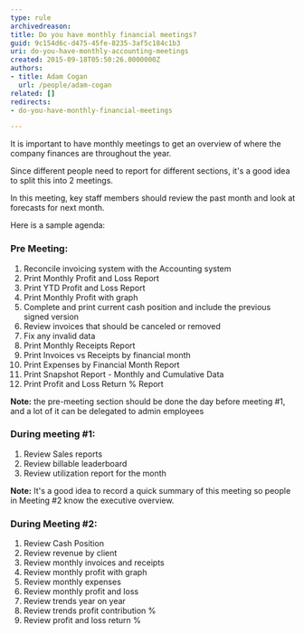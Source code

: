 ```yaml
---
type: rule
archivedreason: 
title: Do you have monthly financial meetings?
guid: 9c154d6c-d475-45fe-8235-3af5c184c1b3
uri: do-you-have-monthly-accounting-meetings
created: 2015-09-18T05:50:26.0000000Z
authors:
- title: Adam Cogan
  url: /people/adam-cogan
related: []
redirects:
- do-you-have-monthly-financial-meetings

---
```


It is important to have monthly meetings to get an overview of where the company finances are throughout the year.



Since different people need to report for different sections, it's a good idea to split this into 2 meetings.

<!--endintro-->
 In this meeting, key staff members should review the past month and look at forecasts for next month. 



Here is a sample agenda:




### Pre Meeting:



1. Reconcile invoicing system with the Accounting system
2. Print Monthly Profit and Loss Report
3. Print YTD Profit and Loss Report
4. Print Monthly Profit with graph
5. Complete and print current cash position and include the previous signed version
6. Review invoices that should be canceled or removed
7. Fix any invalid data
8. Print Monthly Receipts Report
9. Print Invoices vs Receipts by financial month
10. Print Expenses by Financial Month Report
11. Print Snapshot Report - Monthly and Cumulative Data
12. Print Profit and Loss Return % Report


**Note:** the pre-meeting section should be done the day before meeting #1, and a lot of it can be delegated to admin employees

### During meeting #1:


1. Review Sales reports
2. Review billable leaderboard
3. Review utilization report for the month


 **Note:** It's a good idea to record a quick summary of this meeting so people in Meeting #2 know the executive overview.





### During Meeting #2:





1. Review Cash Position
2. Review revenue by client
3. Review monthly invoices and receipts
4. Review monthly profit with graph
5. Review monthly expenses
6. Review monthly profit and loss
7. Review trends year on year
8. Review trends profit contribution %
9. Review profit and loss return %
